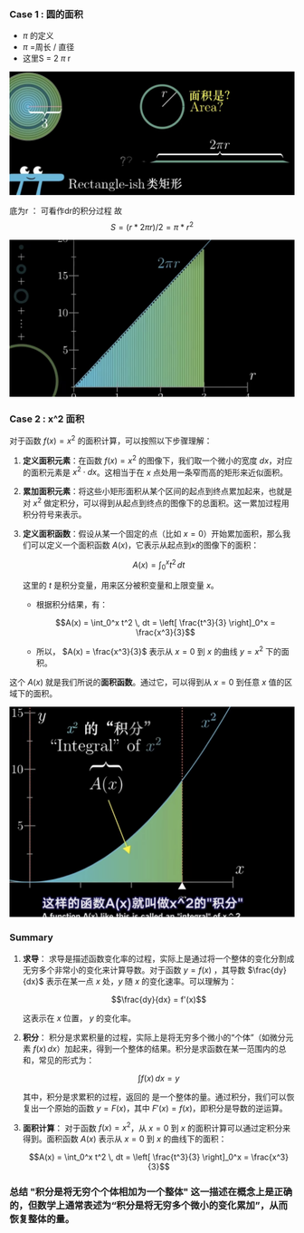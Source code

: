 ### Case 1 : 圆的面积

- $\pi$ 的定义
- $\pi$ =周长 / 直径
- 这里S = 2  $\pi$   r

![circle%20area](./images/circle%20area.png)

底为r ： 可看作dr的积分过程
故 $$S=(r * 2\pi r) / 2= \pi * r^2$$ 

![circle%20area2](./images/circle%20area2.png)

### Case 2 : x^2 面积

对于函数 $f(x) = x^2$ 的面积计算，可以按照以下步骤理解：

1. **定义面积元素**：在函数 $f(x) = x^2$ 的图像下，我们取一个微小的宽度 $dx$，对应的面积元素是 $x^2 \cdot dx$。这相当于在 $x$ 点处用一条窄而高的矩形来近似面积。
2. **累加面积元素**：将这些小矩形面积从某个区间的起点到终点累加起来，也就是对 $x^2$ 做定积分，可以得到从起点到终点的图像下的总面积。这一累加过程用积分符号来表示。
3. **定义面积函数**：假设从某一个固定的点（比如 $x = 0$）开始累加面积，那么我们可以定义一个面积函数 $A(x)$，它表示从起点到$x$的图像下的面积：

   $$A(x) = \int_0^x t^2 \, dt$$

   这里的 $t$ 是积分变量，用来区分被积变量和上限变量 $x$。

   - 根据积分结果，有：

     $$A(x) = \int_0^x t^2 \, dt = \left[ \frac{t^3}{3} \right]_0^x = \frac{x^3}{3}$$
   - 所以， $A(x) = \frac{x^3}{3}$ 表示从 $x = 0$ 到 $x$ 的曲线 $y = x^2$ 下的面积。

这个 $A(x)$ 就是我们所说的**面积函数**。通过它，可以得到从 $x = 0$ 到任意 $x$ 值的区域下的面积。

![Integral%20of%20x^2](./images/Integral%20of%20x^2.png)

### Summary

1. **求导**： 求导是描述函数变化率的过程，实际上是通过将一个整体的变化分割成无穷多个非常小的变化来计算导数。对于函数 $y = f(x)$ ，其导数 $\frac{dy}{dx}$ 表示在某一点 $x$ 处，$y$ 随 $x$ 的变化速率。可以理解为： 

   $$\frac{dy}{dx} = f'(x)$$

    这表示在 $x$ 位置， $y$ 的变化率。
2. **积分**： 积分是求累积量的过程，实际上是将无穷多个微小的“个体”（如微分元素 $f(x) \, dx$）加起来，得到一个整体的结果。积分是求函数在某一范围内的总和，常见的形式为： 

   $$\int f(x) \, dx = y$$

    其中，积分是求累积的过程，返回的 是一个整体的量。通过积分，我们可以恢复出一个原始的函数 $y = F(x)$，其中 $F'(x) = f(x)$，即积分是导数的逆运算。
3. **面积计算**： 对于函数 $f(x) = x^2$，从 $x = 0$ 到 $x$ 的面积计算可以通过定积分来得到。面积函数 $A(x)$ 表示从 $x = 0$ 到 $x$ 的曲线下的面积： 

   $$A(x) = \int_0^x t^2 \, dt = \left[ \frac{t^3}{3} \right]_0^x = \frac{x^3}{3}$$

### 总结 "积分是将无穷个个体相加为一个整体" 这一描述在概念上是正确的，但数学上通常表述为“积分是将无穷多个微小的变化累加”，从而恢复整体的量。
